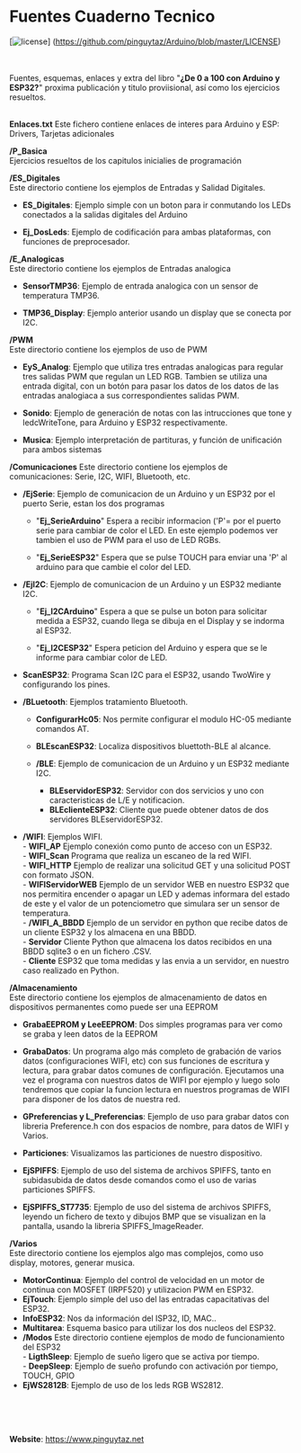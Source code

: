 # Fuentes Cuaderno Tecnico

[![license](https://www.pinguytaz.net/IMG_GITHUB/gplv3-with-text-84x42.png)] (https://github.com/pinguytaz/Arduino/blob/master/LICENSE)
<BR><BR><BR>

Fuentes, esquemas, enlaces y extra del libro "__¿De 0 a 100 con Arduino y ESP32?__" proxima publicación y titulo proviisional, así como los ejercicios resueltos.  
<BR>

__Enlaces.txt__ 
    Este fichero contiene enlaces de interes para Arduino y ESP: Drivers, Tarjetas adicionales 
  

**/P_Basica**   
   Ejercicios resueltos de los capitulos inicialies de programación  
  
**/ES_Digitales**  
    Este directorio contiene los ejemplos de Entradas y Salidad Digitales.
 
 -   **ES_Digitales**: Ejemplo simple con un boton para ir conmutando los LEDs conectados a la salidas digitales del Arduino
    
 -  **Ej_DosLeds**: Ejemplo de codificación para ambas plataformas, con funciones de preprocesador.  
  
**/E_Analogicas**  
    Este directorio contiene los ejemplos de Entradas analogica  

 -   **SensorTMP36**: Ejemplo de entrada analogica con un sensor de temperatura TMP36.  
 
 -   **TMP36_Display**: Ejemplo anterior usando un display que se conecta por I2C.  
 

**/PWM**  
    Este directorio contiene los ejemplos de uso de PWM  

 -   **EyS_Analog**: Ejemplo que utiliza tres entradas analogicas para regular tres salidas PWM que regulan un LED RGB. Tambien se utiliza una entrada digital, con un botón para pasar los datos de los datos de las entradas analogiaca a sus correspondientes salidas PWM.  
  
  -   **Sonido**: Ejemplo de generación de notas con las intrucciones que tone y ledcWriteTone, para Arduino y ESP32 respectivamente.  
  
  -   **Musica**: Ejemplo interpretación de partituras, y función de unificación para ambos sistemas  


 **/Comunicaciones** 
  Este directorio contiene los ejemplos de comunicaciones: Serie, I2C, WIFI, Bluetooth, etc.  

-  **/EjSerie**: Ejemplo de comunicacion de un Arduino y un ESP32 por el puerto Serie, estan los dos programas  
  
    - "**Ej_SerieArduino**" Espera a recibir informacion ('P'= por el puerto serie para cambiar de color el LED. En este ejemplo podemos ver tambien el uso de PWM para el uso de LED RGBs.  
  
    - "**Ej_SerieESP32**" Espera que se pulse TOUCH para enviar una 'P' al arduino para que cambie el color del LED.  
  
- **/EjI2C**: Ejemplo de comunicacion de un Arduino y un ESP32 mediante I2C.  
  
    - "**Ej_I2CArduino**" Espera a que se pulse un boton para solicitar medida a ESP32, cuando llega se dibuja en el Display y se indorma al ESP32.  
  
    - "**Ej_I2CESP32**" Espera peticion del Arduino y espera que se le informe para cambiar color de LED.  
  
-  **ScanESP32**: Programa Scan I2C para el ESP32, usando TwoWire y configurando los pines.  
  
-  **/BLuetooth**: Ejemplos tratamiento Bluetooth.  
  
    - **ConfigurarHc05**: Nos permite configurar el modulo HC-05 mediante comandos AT.  
    - **BLEscanESP32**: Localiza dispositivos bluettoth-BLE al alcance.  
    - **/BLE**: Ejemplo de comunicacion de un Arduino y un ESP32 mediante I2C.  
      
       - **BLEservidorESP32**: Servidor con dos servicios y uno con caracteristicas de L/E y notificacion.  
       - **BLEclienteESP32**: Cliente que puede obtener datos de dos servidores BLEservidorESP32.  
  
- **/WIFI**: Ejemplos WIFI.  
      - **WIFI_AP** Ejemplo conexión como punto de acceso con un ESP32.  
      - **WIFI_Scan** Programa que realiza un escaneo de la red WIFI.  
      - **WIFI_HTTP** Ejemplo de realizar una solicitud GET y una solicitud POST con formato JSON.  
      - **WIFIServidorWEB** Ejemplo de un servidor WEB en nuestro ESP32 que nos permitira encender o apagar un LED y ademas informara del estado de este y el valor de un potenciometro que simulara ser un sensor de temperatura.  
      - **/WIFI_A_BBDD** Ejemplo de un servidor en python que recibe datos de un cliente ESP32 y los almacena en una BBDD.  
         - **Servidor**  Cliente Python que almacena los datos recibidos en una BBDD sqlite3 o en un fichero .CSV.  
         - **Cliente**  ESP32 que toma medidas y las envia a un servidor, en nuestro caso realizado en Python.  



**/Almacenamiento**  
    Este directorio contiene los ejemplos de almacenamiento de datos en dispositivos permanentes como puede ser una EEPROM  

-  **GrabaEEPROM y LeeEEPROM**: Dos simples programas para ver como se graba y leen datos de la EEPROM  

-  **GrabaDatos**: Un programa algo más completo de grabación de varios datos (configuraciones WIFI, etc) con sus funciones de escritura y lectura, para grabar datos comunes de configuración. Ejecutamos una vez el programa con nuestros datos de WIFI por ejemplo y luego solo tendremos que copiar la funcion lectura en nuestros programas de WIFI para disponer de los datos de nuestra red.  

-  **GPreferencias y L_Preferencias**: Ejemplo de uso para grabar datos con libreria Preference.h con dos espacios de nombre, para datos de WIFI y Varios.  

- **Particiones**: Visualizamos las particiones de nuestro dispositivo.  

-  **EjSPIFFS**: Ejemplo de uso del sistema de archivos SPIFFS, tanto en subidasubida de datos desde comandos como el uso de varias particiones SPIFFS.   

-  **EjSPIFFS_ST7735**: Ejemplo de uso del sistema de archivos SPIFFS, leyendo un fichero de texto y dibujos BMP que se visualizan en la pantalla, usando la libreria SPIFFS_ImageReader.  



**/Varios**  
    Este directorio contiene los ejemplos algo mas complejos, como uso display, motores, generar musica.  

- **MotorContinua**: Ejemplo del control de velocidad en un motor de continua con MOSFET (IRPF520) y utilizacion PWM en ESP32.  
-  **EjTouch**:  Ejemplo simple del uso del las entradas capacitativas del ESP32.  
- **InfoESP32**: Nos da información del ISP32, ID, MAC..  
- **Multitarea**: Esquema basico para utilizar los dos nucleos del ESP32.  
- **/Modos**  Este directorio contiene ejemplos de modo de funcionamiento del ESP32  
      -  **LigthSleep**: Ejemplo de sueño ligero que se activa por tiempo.  
      -  **DeepSleep**: Ejemplo de sueño profundo con activación por tiempo, TOUCH, GPIO  
- **EjWS2812B**: Ejemplo de uso de los leds RGB WS2812.  



<br><br><br>

__Website__: <https://www.pinguytaz.net>

